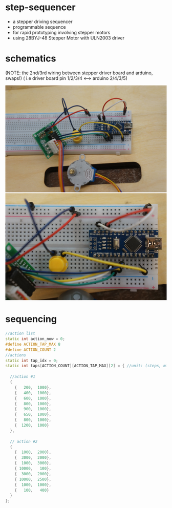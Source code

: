 # step-sequencer

- a stepper driving sequencer
- programmable sequence
- for rapid prototyping involving stepper motors
- using 28BYJ-48 Stepper Motor with ULN2003 driver

# schematics

(NOTE: the 2nd/3rd wiring between stepper driver board and arduino, swaps!)
(      i.e driver board pin 1/2/3/4 <--> arduino 2/4/3/5)

![](img1.JPG)
![](img2.JPG)

# sequencing

```cpp
//action list
static int action_now = 0;
#define ACTION_TAP_MAX 8
#define ACTION_COUNT 2
//actions
static int tap_idx = 0;
static int taps[ACTION_COUNT][ACTION_TAP_MAX][2] = { //unit: (steps, millisec)

  //action #1
  {
    {   200,  1000},
    {   400,  1000},
    {   600,  1000},
    {   800,  1000},
    {   900,  1000},
    {   650,  1000},
    {   800,  1000},
    {  1200,  1000}
  },

  // action #2
  {
    {  1000,  2000},
    {  3000,  2000},
    {  1000,  3000},
    { 10000,   100},
    {  3000,  2000},
    { 10000,  2500},
    {  1000,  1000},
    {   100,   400}
  }
};
```
